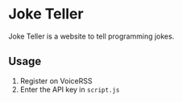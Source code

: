 # Joke Teller

Joke Teller is a website to tell programming jokes.

## Usage

1. Register on VoiceRSS
2. Enter the API key in `script.js`
